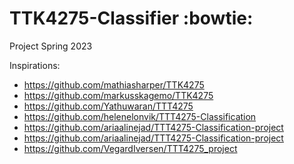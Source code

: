 # TTK4275-Classifier :bowtie:
Project Spring 2023

Inspirations: 

* https://github.com/mathiasharper/TTK4275
* https://github.com/markusskagemo/TTK4275
* https://github.com/Yathuwaran/TTT4275
* https://github.com/helenelonvik/TTT4275-Classification
* https://github.com/ariaalinejad/TTT4275-Classification-project
* https://github.com/ariaalinejad/TTT4275-Classification-project
* https://github.com/VegardIversen/TTT4275_project